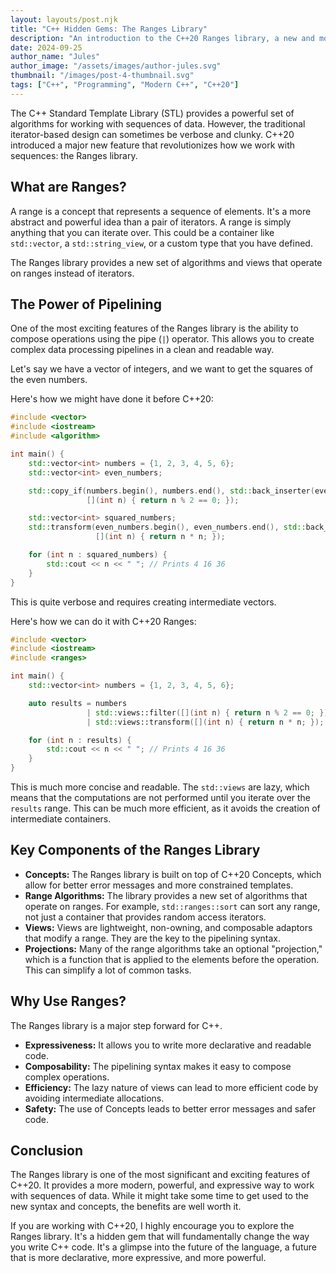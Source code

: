```yaml
---
layout: layouts/post.njk
title: "C++ Hidden Gems: The Ranges Library"
description: "An introduction to the C++20 Ranges library, a new and more powerful way to work with sequences of data."
date: 2024-09-25
author_name: "Jules"
author_image: "/assets/images/author-jules.svg"
thumbnail: "/images/post-4-thumbnail.svg"
tags: ["C++", "Programming", "Modern C++", "C++20"]
---
```


The C++ Standard Template Library (STL) provides a powerful set of algorithms for working with sequences of data. However, the traditional iterator-based design can sometimes be verbose and clunky. C++20 introduced a major new feature that revolutionizes how we work with sequences: the Ranges library.

## What are Ranges?

A range is a concept that represents a sequence of elements. It's a more abstract and powerful idea than a pair of iterators. A range is simply anything that you can iterate over. This could be a container like `std::vector`, a `std::string_view`, or a custom type that you have defined.

The Ranges library provides a new set of algorithms and views that operate on ranges instead of iterators.

## The Power of Pipelining

One of the most exciting features of the Ranges library is the ability to compose operations using the pipe (`|`) operator. This allows you to create complex data processing pipelines in a clean and readable way.

Let's say we have a vector of integers, and we want to get the squares of the even numbers.

Here's how we might have done it before C++20:

```cpp
#include <vector>
#include <iostream>
#include <algorithm>

int main() {
    std::vector<int> numbers = {1, 2, 3, 4, 5, 6};
    std::vector<int> even_numbers;

    std::copy_if(numbers.begin(), numbers.end(), std::back_inserter(even_numbers),
                 [](int n) { return n % 2 == 0; });

    std::vector<int> squared_numbers;
    std::transform(even_numbers.begin(), even_numbers.end(), std::back_inserter(squared_numbers),
                   [](int n) { return n * n; });

    for (int n : squared_numbers) {
        std::cout << n << " "; // Prints 4 16 36
    }
}
```
This is quite verbose and requires creating intermediate vectors.

Here's how we can do it with C++20 Ranges:

```cpp
#include <vector>
#include <iostream>
#include <ranges>

int main() {
    std::vector<int> numbers = {1, 2, 3, 4, 5, 6};

    auto results = numbers
                 | std::views::filter([](int n) { return n % 2 == 0; })
                 | std::views::transform([](int n) { return n * n; });

    for (int n : results) {
        std::cout << n << " "; // Prints 4 16 36
    }
}
```

This is much more concise and readable. The `std::views` are lazy, which means that the computations are not performed until you iterate over the `results` range. This can be much more efficient, as it avoids the creation of intermediate containers.

## Key Components of the Ranges Library

*   **Concepts:** The Ranges library is built on top of C++20 Concepts, which allow for better error messages and more constrained templates.
*   **Range Algorithms:** The library provides a new set of algorithms that operate on ranges. For example, `std::ranges::sort` can sort any range, not just a container that provides random access iterators.
*   **Views:** Views are lightweight, non-owning, and composable adaptors that modify a range. They are the key to the pipelining syntax.
*   **Projections:** Many of the range algorithms take an optional "projection," which is a function that is applied to the elements before the operation. This can simplify a lot of common tasks.

## Why Use Ranges?

The Ranges library is a major step forward for C++.

*   **Expressiveness:** It allows you to write more declarative and readable code.
*   **Composability:** The pipelining syntax makes it easy to compose complex operations.
*   **Efficiency:** The lazy nature of views can lead to more efficient code by avoiding intermediate allocations.
*   **Safety:** The use of Concepts leads to better error messages and safer code.

## Conclusion

The Ranges library is one of the most significant and exciting features of C++20. It provides a more modern, powerful, and expressive way to work with sequences of data. While it might take some time to get used to the new syntax and concepts, the benefits are well worth it.

If you are working with C++20, I highly encourage you to explore the Ranges library. It's a hidden gem that will fundamentally change the way you write C++ code. It's a glimpse into the future of the language, a future that is more declarative, more expressive, and more powerful.
